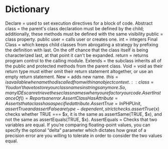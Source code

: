 # Dictionary
<?php = shorthand for <?php echo $a; ?>
Declare = used to set execution directives for a block of code.
Abstract class = the parent's class declaration must be defined by the child; additionally, these methods must be 
 defined with the same visibility
public = class property.
public user = calls user or creates one.
int = integers
Final Class = which keeps child classes from abrogating a strategy by prefixing the definition with last. On the off 
 chance that the class itself is being characterized last, at that point it can't be expanded.
return = returns program control to the calling module.
Extends = the subclass inherits all of the public and protected methods from the parent class.
Void = void as their return type must either omit their return statement altogether, or use an empty return statement.
New = adds new name.
$this =  is available when a method is called from within an object context.
::class = You don't have to store your class names in strings anymore. So, many IDEs can retrieve these class names 
 when you refactor your code.
AsertInstanceOf() = Reports an error.
AssertClassHasAttribute = Asserts that a class has a specified attribute.
AssertTrue = In PHPUnit, assertTrue and assertFalse are type-dependent, strict checks. assertTrue($x) checks whether TRUE 
 === $x, it is the same as assertSame(TRUE, $x), and not the same as assertEquals(TRUE, $x).
AssertEquals = Checks that two variables are equal. If you’re comparing floating-point values, you can specify the 
 optional “delta” parameter which dictates how great of a precision error are you willing to tolerate in order to
 consider the two values equal.
